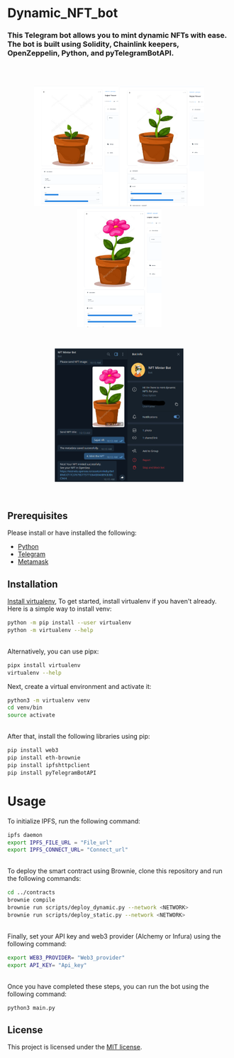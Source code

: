 # Dynamic_NFT_bot
<h3>This Telegram bot allows you to mint dynamic NFTs with ease. The bot is built using Solidity, Chainlink keepers, OpenZeppelin, Python, and pyTelegramBotAPI.

</h4>

<br/><br/>
<p align="center">
<img src="https://github.com/bovvlet/blockchain-final-project/blob/main/images/1.png" width="190" height="270">
<img src="https://github.com/bovvlet/blockchain-final-project/blob/main/images/2.png" width="190" height="270">
<img src="https://github.com/bovvlet/blockchain-final-project/blob/main/images/3.png" width="190" height="270">
</p><br>

<p align="center">
<img src="https://github.com/bovvlet/blockchain-final-project/blob/main/images/4.png" width="290" height="300">
</p><br>

## Prerequisites
Please install or have installed the following:

- [Python](https://www.python.org/downloads/)
- [Telegram](https://telegram.org/)
- [Metamask](https://www.google.com/url?sa=t&rct=j&q=&esrc=s&source=web&cd=&cad=rja&uact=8&ved=2ahUKEwjtl7Oi6N_4AhWei_0HHbjzDH4QjBB6BAgHEAE&url=https%3A%2F%2Fmetamask.io%2Fdownload%2F&usg=AOvVaw049ASZIf5umKu9KN8vjUeH)


## Installation
[Install virtualenv](https://virtualenv.pypa.io/en/latest/installation.html), To get started, install virtualenv if you haven't already. Here is a simple way to install venv:

```bash
python -m pip install --user virtualenv
python -m virtualenv --help
```
<br/>
Alternatively, you can use pipx:

```bash
pipx install virtualenv
virtualenv --help
```

Next, create a virtual environment and activate it:
```bash
python3 -m virtualenv venv
cd venv/bin
source activate
```

<br/>After that, install the following libraries using pip:


```bash
pip install web3
pip install eth-brownie
pip install ipfshttpclient
pip install pyTelegramBotAPI
```

# Usage
To initialize IPFS, run the following command:

```bash
ipfs daemon 
export IPFS_FILE_URL = "File_url"
export IPFS_CONNECT_URL= "Connect_url"
```

<br>To deploy the smart contract using Brownie, clone this repository and run the following commands:
```bash
cd ../contracts
brownie compile
brownie run scripts/deploy_dynamic.py --network <NETWORK>
brownie run scripts/deploy_static.py --network <NETWORK>
```

<br>Finally, set your API key and web3 provider (Alchemy or Infura) using the following command:
```bash
export WEB3_PROVIDER= "Web3_provider"
export API_KEY= "Api_key"
```


<br>Once you have completed these steps, you can run the bot using the following command:


```bash
python3 main.py
```

## License

This project is licensed under the [MIT license](LICENSE).
